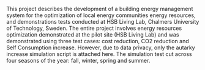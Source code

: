 This project describes the development of a building energy management system for the optimization of local energy communities energy resources, and demonstrations tests conducted at HSB Living Lab, Chalmers University of Technology, Sweden. The entire project involves energy resources optimization demonstrated at the pilot site (HSB Living Lab) and was demonstrated using three test cases: cost reduction, CO2 reduction and Self Consumption increase. However, due to data privacy, only the autarky increase simulation script is attached here. The simulation test cut across four seasons of the year: fall, winter, spring and summer.
